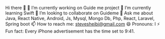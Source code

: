 Hi there 👋
🔭 I’m currently working on Guide me project
🌱 I’m currently learning Swift
👯 I’m looking to collaborate on Guideme
💬 Ask me about Java, React Native, Android, Js, Mysql, Mongo Db, Php, React, Laravel, Spring boot
📫 How to reach me: stevesheibi@gmail.com
😄 Pronouns: I
⚡ Fun fact: Every iPhone advertisement has the time set to 9:41.

<!---
SHEIBI/SHEIBI is a ✨ special ✨ repository because its `README.md` (this file) appears on your GitHub profile.
You can click the Preview link to take a look at your changes.
--->
